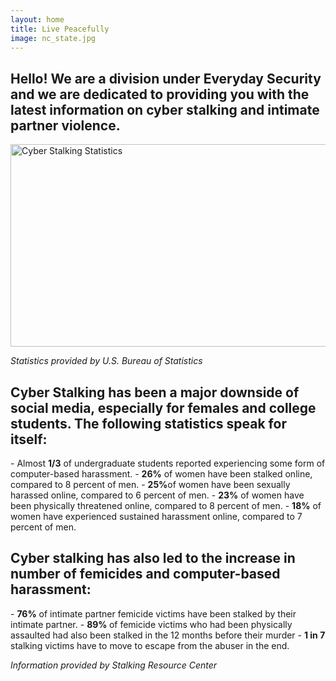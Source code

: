 ```yaml
---
layout: home
title: Live Peacefully
image: nc_state.jpg
---
```


<h2>Hello! We are a division under Everyday Security and we are dedicated to
providing you with the latest information on cyber stalking and intimate partner violence.</h2>

<img src="/livingpeacefully/images/stalkingStatistics.jpg" alt="Cyber Stalking Statistics" width = "540" height = "324" align="middle"/>

<em>Statistics provided by U.S. Bureau of Statistics</em>

<h2>Cyber Stalking has been a major downside of social media, especially for females and college students. The following statistics speak for itself:</h2>
- Almost <strong>1/3</strong> of undergraduate students reported experiencing some form of computer-based harassment.
- <strong>26%</strong> of women have been stalked online, compared to 8 percent of men.
- <strong>25%</strong>of women have been sexually harassed online, compared to 6 percent of men.
- <strong>23%</strong> of women have been physically threatened online, compared to 8 percent of men.
- <strong>18%</strong> of women have experienced sustained harassment online, compared to 7 percent of men.

<h2>Cyber stalking has also led to the increase in number of femicides and computer-based harassment:</h2>
- <strong>76%</strong> of intimate partner femicide victims have been stalked by their intimate partner.
- <strong>89% </strong> of femicide victims who had been physically assaulted had also been stalked in the 12 months before their murder
- <strong>1 in 7 </strong> stalking victims have to move to escape from the abuser in the end.

<em>Information provided by Stalking Resource Center</em>
